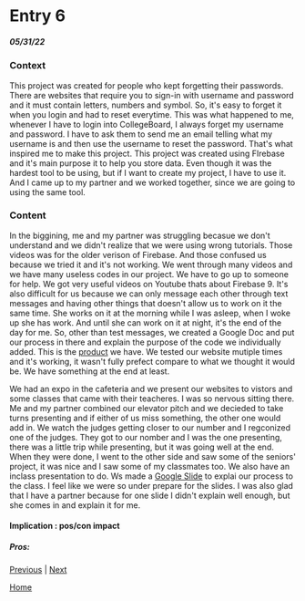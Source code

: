 # Entry 6
##### 05/31/22

### Context

This project was created for people who kept forgetting their passwords. There are websites that require you to sign-in with username and password and it must contain letters, numbers and symbol. So, it's easy to forget it when you login and had to reset everytime. This was what happened to me, whenever I have to login into CollegeBoard, I always forget my username and password. I have to ask them to send me an email telling what my username is and then use the username to reset the password. That's what inspired me to make this project. This project was created using FIrebase and it's main purpose it to help you store data. Even though it was the hardest tool to be using, but if I want to create my project, I have to use it. And I came up to my partner and we worked together, since we are going to using the same tool.

### Content

In the biggining, me and my partner was struggling becasue we don't understand and we didn't realize that we were using wrong tutorials. Those videos was for the older verison of Firebase. And those confused us because we tried it and it's not working. We went through many videos and we have many useless codes in our project. We have to go up to someone for help. We got very useful videos on Youtube thats about Firebase 9. It's also difficult for us because we can only message each other through text messages and having other things that doesn't allow us to work on it the same time. She works on it at the morning while I was asleep, when I woke up she has work. And until she can work on it at night, it's the end of the day for me. So, other than test messages, we created a Google Doc and put our process in there and explain the purpose of the code we individually added. This is the [product](https://bonniel1507.github.io/the-pass-saver/dist/index.html) we have. We tested our website mutiple times and it's working, it wasn't fully prefect compare to what we thought it would be. We have something at the end at least.

We had an expo in the cafeteria and we present our websites to vistors and some classes that came with their teacheres. I was so nervous sitting there. Me and my partner combined our elevator pitch and we decieded to take turns presenting and if either of us miss something, the other one would add in. We watch the judges getting closer to our number and I regconized one of the judges. They got to our nomber and I was the one presenting, there was a little trip while presenting, but it was going well at the end. When they were done, I went to the other side and saw some of the seniors' project, it was nice and I saw some of my classmates too. We also have an inclass presentation to do. Ws made a [Google Slide](https://docs.google.com/presentation/d/1kFnqtOINyyFJVw7nvAxm51T08Z0EVepC-RNjnmVNmig/edit?usp=sharing) to explai  our process to the class. I feel like we were so under prepare for the slides. I was also glad that I have a partner because for one slide I didn't explain well enough, but she comes in and explain it for me.

#### Implication : pos/con impact

##### Pros:


[Previous](entry05.md) | [Next](entry07.md)

[Home](../README.md)
